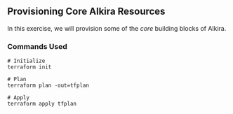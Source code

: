 ## Provisioning Core Alkira Resources
In this exercise, we will provision some of the _core_ building blocks of Alkira.

### Commands Used
```shell
# Initialize
terraform init

# Plan
terraform plan -out=tfplan

# Apply
terraform apply tfplan
```